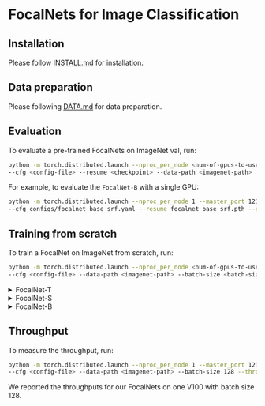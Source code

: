 # FocalNets for Image Classification

## Installation

Please follow [INSTALL.md](./INSTALL.md) for installation.

## Data preparation

Please following [DATA.md](./DATA.md) for data preparation.

## Evaluation

To evaluate a pre-trained FocalNets on ImageNet val, run:

```bash
python -m torch.distributed.launch --nproc_per_node <num-of-gpus-to-use> --master_port 12345 main.py --eval \
--cfg <config-file> --resume <checkpoint> --data-path <imagenet-path> 
```

For example, to evaluate the `FocalNet-B` with a single GPU:

```bash
python -m torch.distributed.launch --nproc_per_node 1 --master_port 12345 main.py --eval \
--cfg configs/focalnet_base_srf.yaml --resume focalnet_base_srf.pth --data-path <imagenet-path>
```

## Training from scratch

To train a FocalNet on ImageNet from scratch, run:

```bash
python -m torch.distributed.launch --nproc_per_node <num-of-gpus-to-use> --master_port 12345  main.py \ 
--cfg <config-file> --data-path <imagenet-path> --batch-size <batch-size-per-gpu> --output <output-directory> --tag <job-tag>
```

<details>

<summary>
FocalNet-T
</summary>
FocalNet-T (SRF):

```bash
python -m torch.distributed.launch --nproc_per_node 8 --master_port 12345  main.py \
--cfg configs/focalnet_tiny_srf.yaml --data-path <imagenet-path> --batch-size 128 
```

FocalNet-T (LRF):

```bash
python -m torch.distributed.launch --nproc_per_node 8 --master_port 12345  main.py \
--cfg configs/focalnet_tiny_lrf.yaml --data-path <imagenet-path> --batch-size 128 
```

</details>

<details>

<summary>
FocalNet-S
</summary>
FocalNet-S (SRF):

```bash
python -m torch.distributed.launch --nproc_per_node 8 --master_port 12345  main.py \
--cfg configs/focalnet_small_srf.yaml --data-path <imagenet-path> --batch-size 128 
```

FocalNet-S (LRF):

```bash
python -m torch.distributed.launch --nproc_per_node 8 --master_port 12345  main.py \
--cfg configs/focalnet_small_lrf.yaml --data-path <imagenet-path> --batch-size 128 
```

</details>

<details>

<summary>
FocalNet-B
</summary>
FocalNet-B (SRF):

```bash
python -m torch.distributed.launch --nproc_per_node 8 --master_port 12345  main.py \
--cfg configs/focalnet_base_srf.yaml --data-path <imagenet-path> --batch-size 128 
```

FocalNet-B (LRF):

```bash
python -m torch.distributed.launch --nproc_per_node 8 --master_port 12345  main.py \
--cfg configs/focalnet_base_lrf.yaml --data-path <imagenet-path> --batch-size 128 
```

</details>

## Throughput

To measure the throughput, run:

```bash
python -m torch.distributed.launch --nproc_per_node 1 --master_port 12345  main.py \
--cfg <config-file> --data-path <imagenet-path> --batch-size 128 --throughput --amp-opt-level O0
```

We reported the throughputs for our FocalNets on one V100 with batch size 128. 